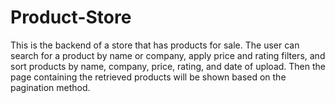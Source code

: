 # Product-Store
This is the backend of a store that has products for sale. The user can search for a product by name or company, apply price and rating filters, and sort products by name, company, price, rating, and date of upload. Then the page containing the retrieved products will be shown based on the pagination method.
